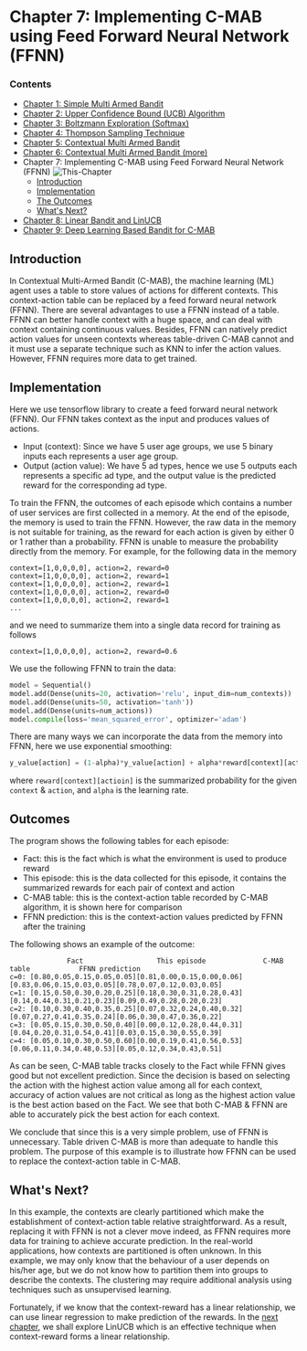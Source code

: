 # Chapter 7: Implementing C-MAB using Feed Forward Neural Network (FFNN)

### Contents

- [Chapter 1: Simple Multi Armed Bandit](https://github.com/cfoh/Multi-Armed-Bandit-Example)
- [Chapter 2: Upper Confidence Bound (UCB) Algorithm](https://github.com/cfoh/Multi-Armed-Bandit-Example/tree/main/ucb)
- [Chapter 3: Boltzmann Exploration (Softmax)](https://github.com/cfoh/Multi-Armed-Bandit-Example/tree/main/smax)
- [Chapter 4: Thompson Sampling Technique](https://github.com/cfoh/Multi-Armed-Bandit-Example/tree/main/ts)
- [Chapter 5: Contextual Multi Armed Bandit](https://github.com/cfoh/Multi-Armed-Bandit-Example/tree/main/cmab)
- [Chapter 6: Contextual Multi Armed Bandit (more)](https://github.com/cfoh/Multi-Armed-Bandit-Example/tree/main/cmab2)
- Chapter 7: Implementing C-MAB using Feed Forward Neural Network (FFNN) ![This-Chapter](https://img.shields.io/badge/This-Chapter-blue)
  - [Introduction](#intro)
  - [Implementation](#code)
  - [The Outcomes](#outcomes)
  - [What's Next?](#next)
- [Chapter 8: Linear Bandit and LinUCB](https://github.com/cfoh/Multi-Armed-Bandit-Example/tree/main/linucb)
- [Chapter 9: Deep Learning Based Bandit for C-MAB](https://github.com/cfoh/Multi-Armed-Bandit-Example/tree/main/ffnn2)


## Introduction<a name=intro></a>

In Contextual Multi-Armed Bandit (C-MAB), the machine learning (ML) agent uses a table to store values of actions for different contexts. This context-action table can be replaced by a feed forward neural network (FFNN). There are several advantages to use a FFNN instead of a table. FFNN can better handle context with a huge space, and can deal with context containing continuous values. Besides, FFNN can natively predict action values for unseen contexts whereas table-driven C-MAB cannot and it must use a separate technique such as KNN to infer the action values. However, FFNN requires more data to get trained.

## Implementation<a name=codes></a>

Here we use tensorflow library to create a feed forward neural network (FFNN). Our FFNN takes context as the input and produces values of actions. 
- Input (context): Since we have 5 user age groups, we use 5 binary inputs each represents 
  a user age group.
- Output (action value): We have 5 ad types, hence we use 5 outputs each represents a
  specific ad type, and the output value is the predicted reward for the corresponding ad type.

To train the FFNN, the outcomes of each episode which contains a number of user services are first collected in a memory. At the end of the episode, the memory is used to train the FFNN. However, the raw data in the memory is not suitable for training, as the reward for each action is given by either 0 or 1 rather than a probability. FFNN is unable to measure the probability directly from the memory. For example, for the following data in the memory
```
context=[1,0,0,0,0], action=2, reward=0
context=[1,0,0,0,0], action=2, reward=1
context=[1,0,0,0,0], action=2, reward=1
context=[1,0,0,0,0], action=2, reward=0
context=[1,0,0,0,0], action=2, reward=1
...
```
and we need to summarize them into a single data record for training as follows
```
context=[1,0,0,0,0], action=2, reward=0.6
```

We use the following FFNN to train the data:
```python
model = Sequential()
model.add(Dense(units=20, activation='relu', input_dim=num_contexts))
model.add(Dense(units=50, activation='tanh'))
model.add(Dense(units=num_actions))
model.compile(loss='mean_squared_error', optimizer='adam')
```

There are many ways we can incorporate the data from the memory into FFNN, here we use exponential smoothing:
```python
y_value[action] = (1-alpha)*y_value[action] + alpha*reward[context][actioin]
```
where `reward[context][actioin]` is the summarized probability for the given `context` & `action`, and `alpha` is the learning rate.

## Outcomes<a name=outcomes></a>

The program shows the following tables for each episode:
- Fact: this is the fact which is what the environment is used to produce reward
- This episode: this is the data collected for this episode, it contains the summarized
  rewards for each pair of context and action
- C-MAB table: this is the context-action table recorded by C-MAB algorithm, it is shown here
  for comparison
- FFNN prediction: this is the context-action values predicted by FFNN after the training

The following shows an example of the outcome:
```
              Fact                  This episode              C-MAB table            FFNN prediction
c=0: [0.80,0.05,0.15,0.05,0.05][0.81,0.00,0.15,0.00,0.06][0.83,0.06,0.15,0.03,0.05][0.78,0.07,0.12,0.03,0.05]
c=1: [0.15,0.50,0.30,0.20,0.25][0.18,0.30,0.31,0.28,0.43][0.14,0.44,0.31,0.21,0.23][0.09,0.49,0.28,0.20,0.23]
c=2: [0.10,0.30,0.40,0.35,0.25][0.07,0.32,0.24,0.40,0.32][0.07,0.27,0.41,0.35,0.24][0.06,0.30,0.47,0.36,0.22]
c=3: [0.05,0.15,0.30,0.50,0.40][0.00,0.12,0.28,0.44,0.31][0.04,0.20,0.31,0.54,0.41][0.03,0.15,0.30,0.55,0.39]
c=4: [0.05,0.10,0.30,0.50,0.60][0.00,0.19,0.41,0.56,0.53][0.06,0.11,0.34,0.48,0.53][0.05,0.12,0.34,0.43,0.51]
```

As can be seen, C-MAB table tracks closely to the Fact while FFNN gives good but not excellent prediction. Since the decision is based on selecting the action with the highest action value among all for each context, accuracy of action values are not critical as long as the highest action value is the best action based on the Fact. We see that both C-MAB & FFNN are able to accurately pick the best action for each context.

We conclude that since this is a very simple problem, use of FFNN is unnecessary. Table driven C-MAB is more than adequate to handle this problem. The purpose of this example is to illustrate how FFNN can be used to replace the context-action table in C-MAB.

## What's Next?<a name=next></a>

In this example, the contexts are clearly partitioned which make the establishment of context-action table relative straightforward. As a result, replacing it with FFNN is not a clever move indeed, as FFNN requires more data for training to achieve accurate prediction. In the real-world applications, how contexts are partitioned is often unknown. In this example, we may only know that the behaviour of a user depends on his/her age, but we do not know how to partition them into groups to describe the contexts. The clustering may require additional analysis using techniques such as unsupervised learning.

Fortunately, if we know that the context-reward has a linear relationship, we can use linear regression to make prediction of the rewards. In the [next chapter](https://github.com/cfoh/Multi-Armed-Bandit-Example/tree/main/linucb/README.md), we shall explore LinUCB which is an effective technique when context-reward forms a linear relationship.
